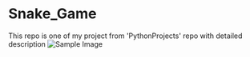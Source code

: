 # Snake_Game
This repo is one of my project from 'PythonProjects' repo with detailed description 
![Sample Image]([./assets/sample_image.png](https://github.com/su31kh/Snake_Game/blob/main/python_YNqQrnvHzU.png)https://github.com/su31kh/Snake_Game/blob/main/python_YNqQrnvHzU.png)
